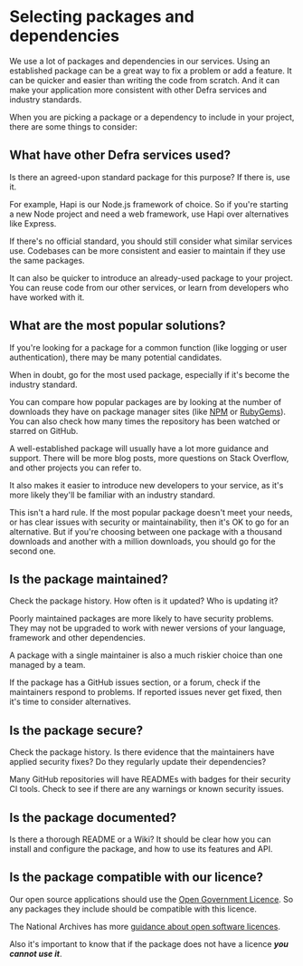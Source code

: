 # Selecting packages and dependencies

We use a lot of packages and dependencies in our services. Using an established package can be a great way to fix a problem or add a feature. It can be quicker and easier than writing the code from scratch. And it can make your application more consistent with other Defra services and industry standards.

When you are picking a package or a dependency to include in your project, there are some things to consider:

## What have other Defra services used?

Is there an agreed-upon standard package for this purpose? If there is, use it.

For example, Hapi is our Node.js framework of choice. So if you're starting a new Node project and need a web framework, use Hapi over alternatives like Express.

If there's no official standard, you should still consider what similar services use. Codebases can be more consistent and easier to maintain if they use the same packages.

It can also be quicker to introduce an already-used package to your project. You can reuse code from our other services, or learn from developers who have worked with it.

## What are the most popular solutions?

If you're looking for a package for a common function (like logging or user authentication), there may be many potential candidates.

When in doubt, go for the most used package, especially if it's become the industry standard.

You can compare how popular packages are by looking at the number of downloads they have on package manager sites (like [NPM](https://www.npmjs.com/) or [RubyGems](https://rubygems.org/)). You can also check how many times the repository has been watched or starred on GitHub.

A well-established package will usually have a lot more guidance and support. There will be more blog posts, more questions on Stack Overflow, and other projects you can refer to.

It also makes it easier to introduce new developers to your service, as it's more likely they'll be familiar with an industry standard.

This isn't a hard rule. If the most popular package doesn't meet your needs, or has clear issues with security or maintainability, then it's OK to go for an alternative. But if you're choosing between one package with a thousand downloads and another with a million downloads, you should go for the second one.

## Is the package maintained?

Check the package history. How often is it updated? Who is updating it?

Poorly maintained packages are more likely to have security problems. They may not be upgraded to work with newer versions of your language, framework and other dependencies.

A package with a single maintainer is also a much riskier choice than one managed by a team.

If the package has a GitHub issues section, or a forum, check if the maintainers respond to problems. If reported issues never get fixed, then it's time to consider alternatives.

## Is the package secure?

Check the package history. Is there evidence that the maintainers have applied security fixes? Do they regularly update their dependencies?

Many GitHub repositories will have READMEs with badges for their security CI tools. Check to see if there are any warnings or known security issues.

## Is the package documented?

Is there a thorough README or a Wiki? It should be clear how you can install and configure the package, and how to use its features and API.

## Is the package compatible with our licence?

Our open source applications should use the [Open Government Licence](http://www.nationalarchives.gov.uk/doc/open-government-licence/version/3/). So any packages they include should be compatible with this licence.

The National Archives has more [guidance about open software licences](http://www.nationalarchives.gov.uk/information-management/re-using-public-sector-information/uk-government-licensing-framework/open-government-licence/open-software-licences/).

Also it's important to know that if the package does not have a licence ***you cannot use it***.
